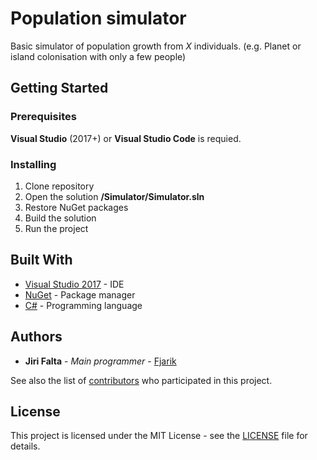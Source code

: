 # Population simulator

Basic simulator of population growth from *X* individuals. (e.g. Planet or island colonisation with only a few people)

## Getting Started

### Prerequisites

**Visual Studio** (2017+) or **Visual Studio Code** is requied.

### Installing

 1. Clone repository
 2. Open the solution **/Simulator/Simulator.sln**
 3. Restore NuGet packages
 4. Build the solution
 5. Run the project

## Built With

* [Visual Studio 2017](https://visualstudio.microsoft.com/) - IDE
* [NuGet](https://www.nuget.org/) - Package manager
* [C#](https://docs.microsoft.com/dotnet/csharp/) - Programming language

## Authors

* **Jiri Falta** - *Main programmer* - [Fjarik](https://github.com/Fjarik)

See also the list of [contributors](https://github.com/Fjarik/Population-simulator/graphs/contributors) who participated in this project.

## License

This project is licensed under the MIT License - see the [LICENSE](LICENSE) file for details.